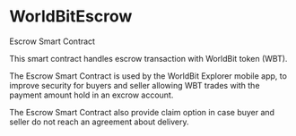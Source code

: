 # WorldBitEscrow
Escrow Smart Contract

This smart contract handles escrow transaction with WorldBit token (WBT).

The Escrow Smart Contract is used by the WorldBit Explorer mobile app, to improve security for buyers and seller allowing WBT trades with the payment amount hold in an excrow account.

The Escrow Smart Contract also provide claim option in case buyer and seller do not reach an agreement about delivery.

